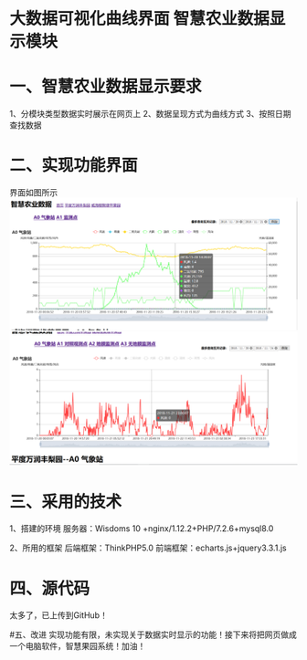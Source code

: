 # 大数据可视化曲线界面 智慧农业数据显示模块

# 一、智慧农业数据显示要求
1、分模块类型数据实时展示在网页上
2、数据呈现方式为曲线方式
3、按照日期查找数据
# 二、实现功能界面
界面如图所示
![Image text](https://raw.githubusercontent.com/Concealed0/wisdomshow/master/images/show1.png)
![Image text](https://raw.githubusercontent.com/Concealed0/wisdomshow/master/images/show2.png)
# 三、采用的技术
1、搭建的环境
服务器：Wisdoms 10 +nginx/1.12.2+PHP/7.2.6+mysql8.0

2、所用的框架
后端框架：ThinkPHP5.0
前端框架：echarts.js+jquery3.3.1.js

# 四、源代码
太多了，已上传到GitHub！

#五、改进
实现功能有限，未实现关于数据实时显示的功能！接下来将把网页做成一个电脑软件，智慧果园系统！加油！
